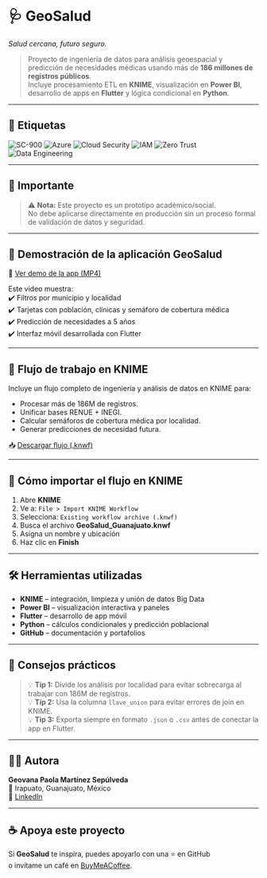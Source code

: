 # 🩺 GeoSalud  
*Salud cercana, futuro seguro.*  

> Proyecto de ingeniería de datos para análisis geoespacial y predicción de necesidades médicas usando más de **186 millones de registros públicos**.  
> Incluye procesamiento ETL en **KNIME**, visualización en **Power BI**, desarrollo de apps en **Flutter** y lógica condicional en **Python**.  

---

## 🔖 Etiquetas
![SC-900](https://img.shields.io/badge/Microsoft-SC900-blue) 
![Azure](https://img.shields.io/badge/Microsoft-Azure-0078D4?logo=azure&logoColor=white) 
![Cloud Security](https://img.shields.io/badge/Cloud-Security-blue) 
![IAM](https://img.shields.io/badge/Identity%20&%20Access-Management-orange) 
![Zero Trust](https://img.shields.io/badge/Zero-Trust-green) 
![Data Engineering](https://img.shields.io/badge/Data-Engineering-yellow)

---

## 📌 Importante
> ⚠️ **Nota:** Este proyecto es un prototipo académico/social.  
> No debe aplicarse directamente en producción sin un proceso formal de validación de datos y seguridad.  

---

## 🎥 Demostración de la aplicación GeoSalud
🔗 [Ver demo de la app (MP4)](PON_AQUI_TU_LINK)  

Este video muestra:  
✔️ Filtros por municipio y localidad  
✔️ Tarjetas con población, clínicas y semáforo de cobertura médica  
✔️ Predicción de necesidades a 5 años  
✔️ Interfaz móvil desarrollada con Flutter  

---

## 🧩 Flujo de trabajo en KNIME
Incluye un flujo completo de ingeniería y análisis de datos en KNIME para:  
- Procesar más de 186M de registros.  
- Unificar bases RENUE + INEGI.  
- Calcular semáforos de cobertura médica por localidad.  
- Generar predicciones de necesidad futura.  

📥 [Descargar flujo (.knwf)](PON_AQUI_TU_LINK)

---

## 🧪 Cómo importar el flujo en KNIME
1. Abre **KNIME**  
2. Ve a: `File > Import KNIME Workflow`  
3. Selecciona: `Existing workflow archive (.knwf)`  
4. Busca el archivo **GeoSalud_Guanajuato.knwf**  
5. Asigna un nombre y ubicación  
6. Haz clic en **Finish**  

---

## 🛠️ Herramientas utilizadas
- **KNIME** – integración, limpieza y unión de datos Big Data  
- **Power BI** – visualización interactiva y paneles  
- **Flutter** – desarrollo de app móvil  
- **Python** – cálculos condicionales y predicción poblacional  
- **GitHub** – documentación y portafolios  

---

## 📌 Consejos prácticos
> 💡 **Tip 1:** Divide los análisis por localidad para evitar sobrecarga al trabajar con 186M de registros.  
> 💡 **Tip 2:** Usa la columna `llave_union` para evitar errores de join en KNIME.  
> 💡 **Tip 3:** Exporta siempre en formato `.json` o `.csv` antes de conectar la app en Flutter.  

---

## 👩‍💻 Autora
**Geovana Paola Martínez Sepúlveda**  
📍 Irapuato, Guanajuato, México  
🔗 [LinkedIn](https://www.linkedin.com/in/geovana-sepulveda/)  

---

## ☕ Apoya este proyecto
Si **GeoSalud** te inspira, puedes apoyarlo con una ⭐ en GitHub  
o invítame un café en [BuyMeACoffee](https://www.buymeacoffee.com/TU_USUARIO).  
